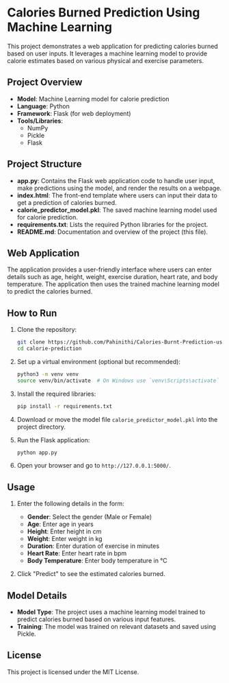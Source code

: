 # Calories Burned Prediction Using Machine Learning

This project demonstrates a web application for predicting calories burned based on user inputs. It leverages a machine learning model to provide calorie estimates based on various physical and exercise parameters.

## Project Overview

- **Model**: Machine Learning model for calorie prediction
- **Language**: Python
- **Framework**: Flask (for web deployment)
- **Tools/Libraries**: 
  - NumPy
  - Pickle
  - Flask

## Project Structure

- **app.py**: Contains the Flask web application code to handle user input, make predictions using the model, and render the results on a webpage.
- **index.html**: The front-end template where users can input their data to get a prediction of calories burned.
- **calorie_predictor_model.pkl**: The saved machine learning model used for calorie prediction.
- **requirements.txt**: Lists the required Python libraries for the project.
- **README.md**: Documentation and overview of the project (this file).

## Web Application

The application provides a user-friendly interface where users can enter details such as age, height, weight, exercise duration, heart rate, and body temperature. The application then uses the trained machine learning model to predict the calories burned.

## How to Run

1. Clone the repository:
   ```bash
   git clone https://github.com/Pahinithi/Calories-Burnt-Prediction-using-Machine-Learning/tree/main
   cd calorie-prediction
   ```

2. Set up a virtual environment (optional but recommended):
   ```bash
   python3 -m venv venv
   source venv/bin/activate  # On Windows use `venv\Scripts\activate`
   ```

3. Install the required libraries:
   ```bash
   pip install -r requirements.txt
   ```

4. Download or move the model file `calorie_predictor_model.pkl` into the project directory.

5. Run the Flask application:
   ```bash
   python app.py
   ```

6. Open your browser and go to `http://127.0.0.1:5000/`.

## Usage

1. Enter the following details in the form:
   - **Gender**: Select the gender (Male or Female)
   - **Age**: Enter age in years
   - **Height**: Enter height in cm
   - **Weight**: Enter weight in kg
   - **Duration**: Enter duration of exercise in minutes
   - **Heart Rate**: Enter heart rate in bpm
   - **Body Temperature**: Enter body temperature in °C

2. Click "Predict" to see the estimated calories burned.

## Model Details

- **Model Type**: The project uses a machine learning model trained to predict calories burned based on various input features.
- **Training**: The model was trained on relevant datasets and saved using Pickle.

## License

This project is licensed under the MIT License.

